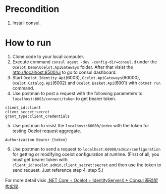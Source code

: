 # Precondition
1. Install consul.

# How to run
1. Clone code to your local computer.
2. Execute command `consul agent -dev -config-dir=consul.d` under the `Ocelot.Demo\Ocelot.ApiGateways` folder. After that visist the [http://localhost:8500/ui](http://localhost:8500/ui) to go to consul dashboard.
3. Start `Ocelot.Identity.Api`(6003), `Ocelot.ApiGateways`(60000), `Ocelot.Catalog.Api`(6002) and `Ocelot.Basket.Api`(6001) with `dotnet run` command.
4. Use postman to post a request with the following parameters to `localhost:6003/connect/token` to get bearer token. 
```
client_id:client
client_secret:secret
grant_type:client_credentials
```
5. Use postman to visist the `localhost:60000/index` with the token for testing Ocelot request aggregate.
```
Authorization Bearer {token}
```
6. Use postman to send a request to `localhost:60000/admin/configuration` for getting or modifying ocelot configuration at runtime.
(First of all, you must get bearer token with `client_id:ocelot.admin,client_secret:secret` and then use the token to send request. Just reference step 4, step 5.)

For more detail visis [.NET Core + Ocelot + IdentityServer4 + Consul 基础架构实现](https://www.cnblogs.com/Zhang-Xiang/p/10437488.html).
